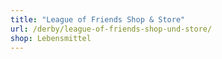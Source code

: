```yaml
---
title: "League of Friends Shop & Store"
url: /derby/league-of-friends-shop-und-store/
shop: Lebensmittel
---
```


